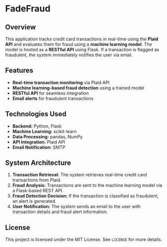 # FadeFraud

## Overview
This application tracks credit card transactions in real-time using the **Plaid API** and evaluates them for fraud using a **machine learning model**. The model is hosted as a **RESTful API** using Flask. If a transaction is flagged as fraudulent, the system immediately notifies the user via email.

## Features
- **Real-time transaction monitoring** via Plaid API
- **Machine learning-based fraud detection** using a trained model
- **RESTful API** for seamless integration
- **Email alerts** for fraudulent transactions

## Technologies Used
- **Backend:** Python, Flask
- **Machine Learning:** scikit-learn
- **Data Processing:** pandas, NumPy
- **API Integration:** Plaid API
- **Email Notification:** SMTP

## System Architecture
1. **Transaction Retrieval:** The system retrieves real-time credit card transactions from Plaid.
2. **Fraud Analysis:** Transactions are sent to the machine learning model via a Flask-based REST API.
3. **Fraud Detection Decision:** If the transaction is classified as fraudulent, an alert is generated.
4. **User Notification:** The system sends an email to the user with transaction details and fraud alert information.

## License
This project is licensed under the MIT License. See `LICENSE` for more details.
